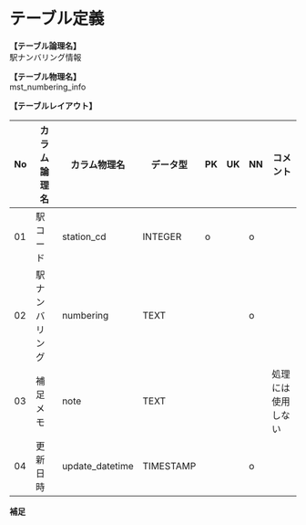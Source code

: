 # テーブル定義

**【テーブル論理名】**  
駅ナンバリング情報

**【テーブル物理名】**  
mst_numbering_info

**【テーブルレイアウト】**  

| No  |  カラム論理名  |  カラム物理名   | データ型  | PK  | UK  | NN  |      コメント      |
| --- | -------------- | --------------- | --------- | --- | --- | --- | ------------------ |
| 01  | 駅コード       | station_cd      | INTEGER   | o   |     | o   |                    |
| 02  | 駅ナンバリング | numbering       | TEXT      |     |     | o   |                    |
| 03  | 補足メモ       | note            | TEXT      |     |     |     | 処理には使用しない |
| 04  | 更新日時       | update_datetime | TIMESTAMP |     |     | o   |                    |


**補足**

